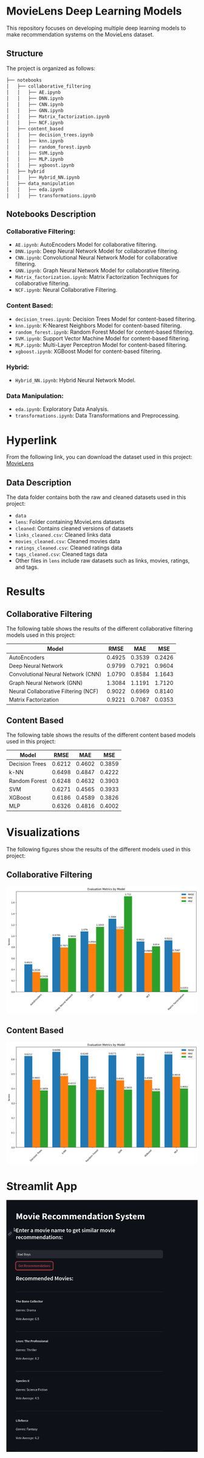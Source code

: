 # MovieLens Deep Learning Models

This repository focuses on developing multiple deep learning models to make recommendation systems on the MovieLens dataset.

## Structure

The project is organized as follows:
```
├── notebooks
│   ├── collaborative_filtering
│   │   ├── AE.ipynb
│   │   ├── DNN.ipynb
│   │   ├── CNN.ipynb
│   │   ├── GNN.ipynb
│   │   ├── Matrix_factorization.ipynb
│   │   ├── NCF.ipynb
│   ├── content_based
│   │   ├── decision_trees.ipynb
│   │   ├── knn.ipynb
│   │   ├── random_forest.ipynb
│   │   ├── SVM.ipynb
│   │   ├── MLP.ipynb
│   │   ├── xgboost.ipynb
│   ├── hybrid
│   │   ├── Hybrid_NN.ipynb
│   ├── data_manipulation
│   │   ├── eda.ipynb
│   │   ├── transformations.ipynb
```


## Notebooks Description

### Collaborative Filtering:
- `AE.ipynb`: AutoEncoders Model for collaborative filtering.
- `DNN.ipynb`: Deep Neural Network Model for collaborative filtering.
- `CNN.ipynb`: Convolutional Neural Network Model for collaborative filtering.
- `GNN.ipynb`: Graph Neural Network Model for collaborative filtering.
- `Matrix_factorization.ipynb`: Matrix Factorization Techniques for collaborative filtering.
- `NCF.ipynb`: Neural Collaborative Filtering.

### Content Based:
- `decision_trees.ipynb`: Decision Trees Model for content-based filtering.
- `knn.ipynb`: K-Nearest Neighbors Model for content-based filtering.
- `random_forest.ipynb`: Random Forest Model for content-based filtering.
- `SVM.ipynb`: Support Vector Machine Model for content-based filtering.
- `MLP.ipynb`: Multi-Layer Perceptron Model for content-based filtering.
- `xgboost.ipynb`: XGBoost Model for content-based filtering.

### Hybrid:
- `Hybrid_NN.ipynb`: Hybrid Neural Network Model.

### Data Manipulation:
- `eda.ipynb`: Exploratory Data Analysis.
- `transformations.ipynb`: Data Transformations and Preprocessing.


# Hyperlink
From the following link, you can download the dataset used in this project:
[MovieLens](https://www.kaggle.com/datasets/rounakbanik/the-movies-dataset)

## Data Description

The data folder contains both the raw and cleaned datasets used in this project:
- `data`
- `lens`: Folder containing MovieLens datasets
- `cleaned`: Contains cleaned versions of datasets
- `links_cleaned.csv`: Cleaned links data
- `movies_cleaned.csv`: Cleaned movies data
- `ratings_cleaned.csv`: Cleaned ratings data
- `tags_cleaned.csv`: Cleaned tags data
- Other files in `lens` include raw datasets such as links, movies, ratings, and tags.



# Results

## Collaborative Filtering

The following table shows the results of the different collaborative filtering models used in this project:

| Model                                | RMSE   | MAE    | MSE    |
|--------------------------------------|--------|--------|--------|
| AutoEncoders                         | 0.4925 | 0.3539 | 0.2426 |
| Deep Neural Network                  | 0.9799 | 0.7921 | 0.9604 |
| Convolutional Neural Network (CNN)   | 1.0790 | 0.8584 | 1.1643 |
| Graph Neural Network (GNN)           | 1.3084 | 1.1191 | 1.7120 |
| Neural Collaborative Filtering (NCF) | 0.9022 | 0.6969 | 0.8140 |
| Matrix Factorization                 | 0.9221 | 0.7087 | 0.0353 |


## Content Based    

The following table shows the results of the different content based models used in this project:

| Model          | RMSE   | MAE    | MSE    |
|----------------|--------|--------|--------|
| Decision Trees | 0.6212 | 0.4602 | 0.3859 |
| k-NN           | 0.6498 | 0.4847 | 0.4222 |
| Random Forest  | 0.6248 | 0.4632 | 0.3903 |
| SVM            | 0.6271 | 0.4565 | 0.3933 |
| XGBoost        | 0.6186 | 0.4589 | 0.3826 |
| MLP            | 0.6326 | 0.4816 | 0.4002 |


# Visualizations

The following figures show the results of the different models used in this project:

## Collaborative Filtering
![](./metrics/collaborative_filtering_metrics.png)

## Content Based  
![](./metrics/content_based_metrics.png)

# Streamlit App
![](./metrics/streamlit_app.png)
